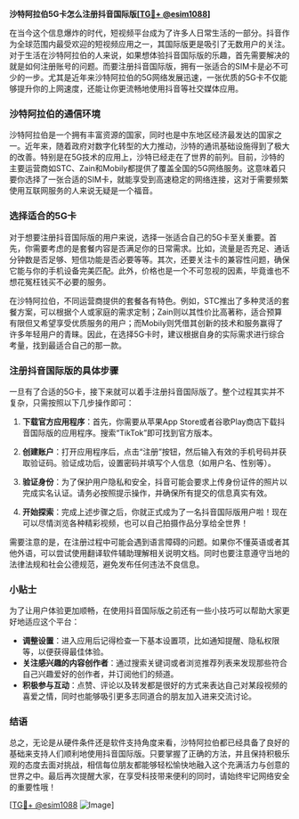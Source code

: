 **沙特阿拉伯5G卡怎么注册抖音国际版[[TG💪+ @esim1088](https://t.me/s/esim1088)]**

在当今这个信息爆炸的时代，短视频平台成为了许多人日常生活的一部分。抖音作为全球范围内最受欢迎的短视频应用之一，其国际版更是吸引了无数用户的关注。对于生活在沙特阿拉伯的人来说，如果想体验抖音国际版的乐趣，首先需要解决的就是如何注册账号的问题。而要注册抖音国际版，拥有一张适合的SIM卡是必不可少的一步。尤其是近年来沙特阿拉伯的5G网络发展迅速，一张优质的5G卡不仅能够提升你的上网速度，还能让你更流畅地使用抖音等社交媒体应用。

### 沙特阿拉伯的通信环境

沙特阿拉伯是一个拥有丰富资源的国家，同时也是中东地区经济最发达的国家之一。近年来，随着政府对数字化转型的大力推动，沙特的通讯基础设施得到了极大的改善。特别是在5G技术的应用上，沙特已经走在了世界的前列。目前，沙特的主要运营商如STC、Zain和Mobily都提供了覆盖全国的5G网络服务。这意味着只要你选择了一张合适的SIM卡，就能享受到高速稳定的网络连接，这对于需要频繁使用互联网服务的人来说无疑是一个福音。

### 选择适合的5G卡

对于想要注册抖音国际版的用户来说，选择一张适合自己的5G卡至关重要。首先，你需要考虑的是套餐内容是否满足你的日常需求。比如，流量是否充足、通话分钟数是否足够、短信功能是否必要等等。其次，还要关注卡的兼容性问题，确保它能与你的手机设备完美匹配。此外，价格也是一个不可忽视的因素，毕竟谁也不想花冤枉钱买不必要的服务。

在沙特阿拉伯，不同运营商提供的套餐各有特色。例如，STC推出了多种灵活的套餐方案，可以根据个人或家庭的需求定制；Zain则以其性价比高著称，适合预算有限但又希望享受优质服务的用户；而Mobily则凭借其创新的技术和服务赢得了许多年轻用户的青睐。因此，在选择5G卡时，建议根据自身的实际需求进行综合考量，找到最适合自己的那一款。

### 注册抖音国际版的具体步骤

一旦有了合适的5G卡，接下来就可以着手注册抖音国际版了。整个过程其实并不复杂，只需按照以下几步操作即可：

1. **下载官方应用程序**：首先，你需要从苹果App Store或者谷歌Play商店下载抖音国际版的应用程序。搜索“TikTok”即可找到官方版本。

2. **创建账户**：打开应用程序后，点击“注册”按钮，然后输入有效的手机号码并获取验证码。验证成功后，设置密码并填写个人信息（如用户名、性别等）。

3. **验证身份**：为了保护用户隐私和安全，抖音可能会要求上传身份证件的照片以完成实名认证。请务必按照提示操作，并确保所有提交的信息真实有效。

4. **开始探索**：完成上述步骤之后，你就正式成为了一名抖音国际版用户啦！现在可以尽情浏览各种精彩视频，也可以自己拍摄作品分享给全世界！

需要注意的是，在注册过程中可能会遇到语言障碍的问题。如果你不懂英语或者其他外语，可以尝试使用翻译软件辅助理解相关说明文档。同时也要注意遵守当地的法律法规和社会公德规范，避免发布任何违法不良信息。

### 小贴士

为了让用户体验更加顺畅，在使用抖音国际版之前还有一些小技巧可以帮助大家更好地适应这个平台：

- **调整设置**：进入应用后记得检查一下基本设置项，比如通知提醒、隐私权限等，以便获得最佳体验。
- **关注感兴趣的内容创作者**：通过搜索关键词或者浏览推荐列表来发现那些符合自己兴趣爱好的创作者，并订阅他们的频道。
- **积极参与互动**：点赞、评论以及转发都是很好的方式来表达自己对某段视频的喜爱之情，同时也能够吸引更多志同道合的朋友加入进来交流讨论。

### 结语

总之，无论是从硬件条件还是软件支持角度来看，沙特阿拉伯都已经具备了良好的基础来支持人们顺利地使用抖音国际版。只要掌握了正确的方法，并且保持积极乐观的态度去面对挑战，相信每位朋友都能够轻松愉快地融入这个充满活力与创意的世界之中。最后再次提醒大家，在享受科技带来便利的同时，请始终牢记网络安全的重要性哦！

[[TG💪+ @esim1088](https://t.me/s/esim1088) ![Image](https://i.postimg.cc/4NQfJmqS/Snipaste-2025-05-13-00-14-12.png)]